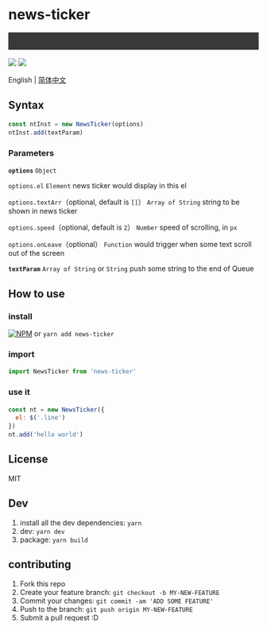 # news-ticker
![](./newstickr.gif)

![](https://img.badgesize.io/gaoryrt/news-ticker/master/dist/newsTicker.js.svg)
![](https://img.badgesize.io/gaoryrt/news-ticker/master/dist/newsTicker.js.svg?compression=gzip)

English | [简体中文](./README.zh-cn.md)

## Syntax
```js
const ntInst = new NewsTicker(options)
ntInst.add(textParam)
```

### Parameters
**`options`**
`Object`


`options.el`
`Element`
news ticker would display in this el


`options.textArr`（optional, default is `[]`）
`Array of String`
string to be shown in news ticker


`options.speed`（optional, default is `2`）
`Number`
speed of scrolling, in `px`


`options.onLeave`（optional）
`Function`
would trigger when some text scroll out of the screen


**`textParam`**
`Array of String` or `String`
push some string to the end of Queue


## How to use
### install
[![NPM](https://nodei.co/npm/news-ticker.png?compact=true)](https://nodei.co/npm/news-ticker/)
or `yarn add news-ticker`

### import
```javascript
import NewsTicker from 'news-ticker'
```

### use it
```javascript
const nt = new NewsTicker({
  el: $('.line')
})
nt.add('hello world')
```

## License
MIT

## Dev
1. install all the dev dependencies: `yarn`
2. dev: `yarn dev`
3. package: `yarn build`

## contributing
1. Fork this repo
2. Create your feature branch: `git checkout -b MY-NEW-FEATURE`
3. Commit your changes: `git commit -am 'ADD SOME FEATURE'`
4. Push to the branch: `git push origin MY-NEW-FEATURE`
5. Submit a pull request :D
